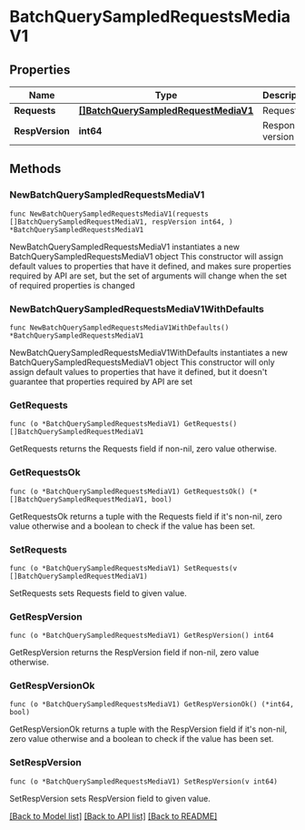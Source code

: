 # BatchQuerySampledRequestsMediaV1

## Properties

Name | Type | Description | Notes
------------ | ------------- | ------------- | -------------
**Requests** | [**[]BatchQuerySampledRequestMediaV1**](BatchQuerySampledRequestMediaV1.md) | Requests | 
**RespVersion** | **int64** | Response version | 

## Methods

### NewBatchQuerySampledRequestsMediaV1

`func NewBatchQuerySampledRequestsMediaV1(requests []BatchQuerySampledRequestMediaV1, respVersion int64, ) *BatchQuerySampledRequestsMediaV1`

NewBatchQuerySampledRequestsMediaV1 instantiates a new BatchQuerySampledRequestsMediaV1 object
This constructor will assign default values to properties that have it defined,
and makes sure properties required by API are set, but the set of arguments
will change when the set of required properties is changed

### NewBatchQuerySampledRequestsMediaV1WithDefaults

`func NewBatchQuerySampledRequestsMediaV1WithDefaults() *BatchQuerySampledRequestsMediaV1`

NewBatchQuerySampledRequestsMediaV1WithDefaults instantiates a new BatchQuerySampledRequestsMediaV1 object
This constructor will only assign default values to properties that have it defined,
but it doesn't guarantee that properties required by API are set

### GetRequests

`func (o *BatchQuerySampledRequestsMediaV1) GetRequests() []BatchQuerySampledRequestMediaV1`

GetRequests returns the Requests field if non-nil, zero value otherwise.

### GetRequestsOk

`func (o *BatchQuerySampledRequestsMediaV1) GetRequestsOk() (*[]BatchQuerySampledRequestMediaV1, bool)`

GetRequestsOk returns a tuple with the Requests field if it's non-nil, zero value otherwise
and a boolean to check if the value has been set.

### SetRequests

`func (o *BatchQuerySampledRequestsMediaV1) SetRequests(v []BatchQuerySampledRequestMediaV1)`

SetRequests sets Requests field to given value.


### GetRespVersion

`func (o *BatchQuerySampledRequestsMediaV1) GetRespVersion() int64`

GetRespVersion returns the RespVersion field if non-nil, zero value otherwise.

### GetRespVersionOk

`func (o *BatchQuerySampledRequestsMediaV1) GetRespVersionOk() (*int64, bool)`

GetRespVersionOk returns a tuple with the RespVersion field if it's non-nil, zero value otherwise
and a boolean to check if the value has been set.

### SetRespVersion

`func (o *BatchQuerySampledRequestsMediaV1) SetRespVersion(v int64)`

SetRespVersion sets RespVersion field to given value.



[[Back to Model list]](../README.md#documentation-for-models) [[Back to API list]](../README.md#documentation-for-api-endpoints) [[Back to README]](../README.md)


